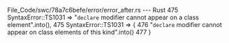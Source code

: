 File_Code/swc/78a7c6befe/error/error_after.rs --- Rust
475             SyntaxError::TS1031 => "`declare` modifier cannot appear on a class element".into(),                                                         475             SyntaxError::TS1031 => {
                                                                                                                                                             476                 "`declare` modifier cannot appear on class elements of this kind".into()
                                                                                                                                                             477             }

